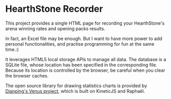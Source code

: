 HearthStone Recorder
====================

This project provides a single HTML page for recording your HearthStone's arena winning rates and opening packs results.

In fact, an Excel file may be enough. But I want to have more power to add personal functionalities, and practise programming for fun at the same time.:)

It leverages HTML5 local storage APIs to manage all data. The database is a SQLite file, whose location has been specified in the corresponding file. Because its location is controlled by the browser, be careful when you clear the browser caches.

The open source library for drawing statistics charts is provided by [Dianping's Venus project](https://github.com/DPF2EBS/venus), which is built on KineticJS and Raphaël.
